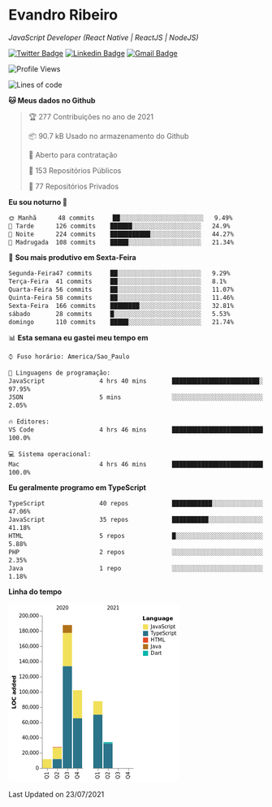 # Evandro **Ribeiro**

*JavaScript Developer (React Native | ReactJS | NodeJS)*

[![Twitter Badge](https://img.shields.io/badge/-@ribeiroevandro-201B2D?style=flat-square&labelColor=201B2D&logo=twitter&logoColor=white&link=https://twitter.com/ribeiroevandro)](https://twitter.com/ribeiroevandro) 
[![Linkedin Badge](https://img.shields.io/badge/-Evandro%20Ribeiro-201B2D?style=flat-square&logo=Linkedin&logoColor=white&link=https://www.linkedin.com/in/ribeiroevandro)](https://www.linkedin.com/in/ribeiroevandro) 
[![Gmail Badge](https://img.shields.io/badge/-oi@ribeiroevandro.com.br-201B2D?style=flat-square&logo=Gmail&logoColor=white&link=mailto:oi@ribeiroevandro.com.br)](mailto:oi@ribeiroevandro.com.br)


<!--START_SECTION:waka-->
![Profile Views](http://img.shields.io/badge/Visualizac%C3%B5es%20do%20perfil-1-blue)

![Lines of code](https://img.shields.io/badge/Desde%20o%20Hello%20World%20eu%20escrevi-451287%20linhas%20de%20c%C3%B3digo-blue)

**🐱 Meus dados no Github** 

> 🏆 277 Contribuições no ano de 2021
 > 
> 📦 90.7 kB Usado no armazenamento do Github 
 > 
> 💼 Aberto para contratação
 > 
> 📜 153 Repositórios Públicos 
 > 
> 🔑 77 Repositórios Privados  
 > 
**Eu sou noturno 🦉** 

```text
🌞 Manhã      48 commits     ██░░░░░░░░░░░░░░░░░░░░░░░   9.49% 
🌆 Tarde      126 commits    ██████░░░░░░░░░░░░░░░░░░░   24.9% 
🌃 Noite      224 commits    ███████████░░░░░░░░░░░░░░   44.27% 
🌙 Madrugada  108 commits    █████░░░░░░░░░░░░░░░░░░░░   21.34%

```
📅 **Sou mais produtivo em Sexta-Feira** 

```text
Segunda-Feira47 commits     ██░░░░░░░░░░░░░░░░░░░░░░░   9.29% 
Terça-Feira  41 commits     ██░░░░░░░░░░░░░░░░░░░░░░░   8.1% 
Quarta-Feira 56 commits     ██░░░░░░░░░░░░░░░░░░░░░░░   11.07% 
Quinta-Feira 58 commits     ██░░░░░░░░░░░░░░░░░░░░░░░   11.46% 
Sexta-Feira  166 commits    ████████░░░░░░░░░░░░░░░░░   32.81% 
sábado       28 commits     █░░░░░░░░░░░░░░░░░░░░░░░░   5.53% 
domingo      110 commits    █████░░░░░░░░░░░░░░░░░░░░   21.74%

```


📊 **Esta semana eu gastei meu tempo em** 

```text
⌚︎ Fuso horário: America/Sao_Paulo

💬 Linguagens de programação: 
JavaScript               4 hrs 40 mins       ████████████████████████░   97.95% 
JSON                     5 mins              ░░░░░░░░░░░░░░░░░░░░░░░░░   2.05%

🔥 Editores: 
VS Code                  4 hrs 46 mins       █████████████████████████   100.0%

💻 Sistema operacional: 
Mac                      4 hrs 46 mins       █████████████████████████   100.0%

```

**Eu geralmente programo em TypeScript** 

```text
TypeScript               40 repos            ███████████░░░░░░░░░░░░░░   47.06% 
JavaScript               35 repos            ██████████░░░░░░░░░░░░░░░   41.18% 
HTML                     5 repos             █░░░░░░░░░░░░░░░░░░░░░░░░   5.88% 
PHP                      2 repos             ░░░░░░░░░░░░░░░░░░░░░░░░░   2.35% 
Java                     1 repo              ░░░░░░░░░░░░░░░░░░░░░░░░░   1.18%

```


**Linha do tempo**

![Chart not found](https://raw.githubusercontent.com/ribeiroevandro/ribeiroevandro/master/charts/bar_graph.png) 


 Last Updated on 23/07/2021
<!--END_SECTION:waka-->
